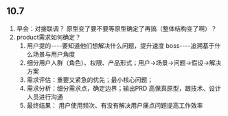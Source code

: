 ## 10.7
1. 早会：对接联调？ 原型变了要不要等原型确定了再搞（整体结构变了啊）？
2. product需求如何确定？
	1. 用户提的----要知道他们想解决什么问题，提升速度     boss----追溯基于什么场景与用户角度
	2. 细分用户人群（角色）、权限、产品形式；用户->场景->问题->假设->解决方案
	3. 需求评估：重要又紧急的优先；最小核心问题；
	5. 需求分析：细分需求点，确定边界；输出PRD 高保真原型，跟技术、设计人员进行沟通
	7. 最终结果： 用户使用频次、有没有解决用户痛点问题提高工作效率